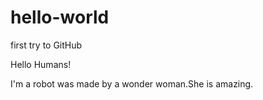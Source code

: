 # hello-world
first try to GitHub

Hello Humans!

I'm a robot was made by a wonder woman.She is amazing.
